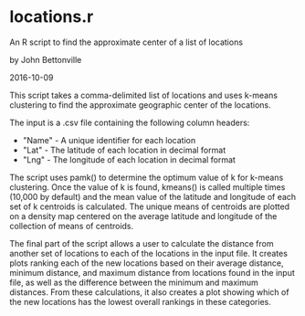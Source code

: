 # locations.r
An R script to find the approximate center of a list of locations

by John Bettonville

2016-10-09

This script takes a comma-delimited list of locations and uses k-means clustering to find
the approximate geographic center of the locations.

The input is a .csv file containing the following column headers:
* "Name" - A unique identifier for each location
* "Lat" - The latitude of each location in decimal format
* "Lng" - The longitude of each location in decimal format

The script uses pamk() to determine the optimum value of k for k-means clustering. Once
the value of k is found, kmeans() is called multiple times (10,000 by default) and the
mean value of the latitude and longitude of each set of k centroids is calculated. The
unique means of centroids are plotted on a density map centered on the average
latitude and longitude of the collection of means of centroids.

The final part of the script allows a user to calculate the distance from another set of
locations to each of the locations in the input file. It creates plots ranking each of
the new locations based on their average distance, minimum distance, and maximum distance
from locations found in the input file, as well as the difference between the minimum and
maximum distances. From these calculations, it also creates a plot showing which of the
new locations has the lowest overall rankings in these categories.

